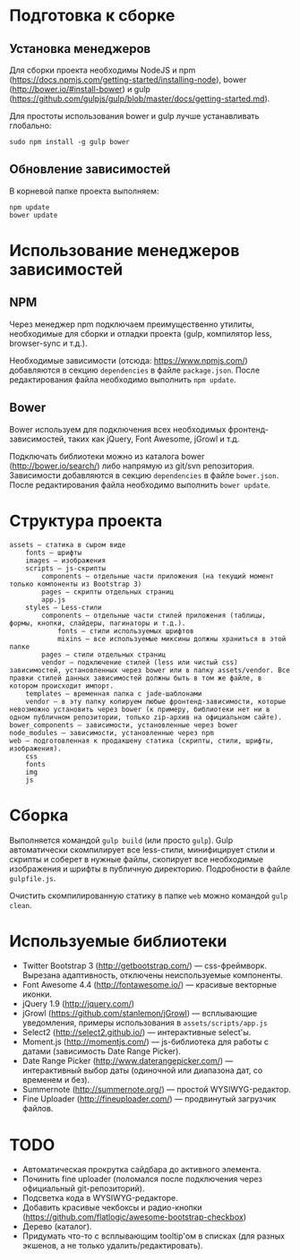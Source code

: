 Подготовка к сборке
==============

Установка менеджеров
--------------

Для сборки проекта необходимы NodeJS и npm (https://docs.npmjs.com/getting-started/installing-node), bower (http://bower.io/#install-bower) и gulp (https://github.com/gulpjs/gulp/blob/master/docs/getting-started.md).

Для простоты использования bower и gulp лучше устанавливать глобально:

```
sudo npm install -g gulp bower
```

Обновление зависимостей
--------------

В корневой папке проекта выполняем:

```
npm update
bower update
```

Использование менеджеров зависимостей
==============

NPM
--------------

Через менеджер npm подключаем преимущественно утилиты, необходимые для сборки и отладки проекта (gulp, компилятор less, browser-sync и т.д.).

Необходимые зависимости (отсюда: https://www.npmjs.com/) добавляются в секцию `dependencies` в файле `package.json`. После редактирования файла необходимо выполнить `npm update`.

Bower
--------------

Bower используем для подключения всех необходимых фронтенд-зависимостей, таких как jQuery, Font Awesome, jGrowl и т.д.

Подключать библиотеки можно из каталога bower (http://bower.io/search/) либо напрямую из git/svn репозитория. Зависимости добавляются в секцию `dependencies` в файле `bower.json`. После редактирования файла необходимо выполнить `bower update`.

Структура проекта
==============

```
assets — статика в сыром виде
    fonts — шрифты
    images — изображения
    scripts — js-скрипты
        components — отдельные части приложения (на текущий момент только компоненты из Bootstrap 3)
        pages — скрипты отдельных страниц
        app.js
    styles — Less-стили
        components — отдельные части стилей приложения (таблицы, формы, кнопки, слайдеры, пагинаторы и т.д.).
            fonts — стили используемых шрифтов
            mixins — все используемые миксины должны храниться в этой папке
        pages — стили отдельных страниц
        vendor — подключение стилей (less или чистый css) зависимостей, установленных через bower или в папку assets/vendor. Все правки стилей данных зависимостей должны быть в том же файле, в котором происходит импорт.
    templates — временная папка с jade-шаблонами
    vendor — в эту папку копируем любые фронтенд-зависимости, которые невозможно установить через bower (к примеру, библиотеки нет ни в одном публичном репозитории, только zip-архив на официальном сайте).
bower_components — зависимости, установленные через bower
node_modules — зависимости, установленные через npm
web — подготовленная к продакшену статика (скрипты, стили, шрифты, изображения).
    css
    fonts
    img
    js
```

Сборка
==============

Выполняется командой `gulp build` (или просто `gulp`). Gulp автоматически скомпилирует все less-стили, минифицирует стили и скрипты и соберет в нужные файлы, скопирует все необходимые изображения и шрифты в публичную директорию. Подробности в файле `gulpfile.js`.

Очистить скомпилированную статику в папке `web` можно командой `gulp clean`.

Используемые библиотеки
==============

* Twitter Bootstrap 3 (http://getbootstrap.com/) — css-фреймворк. Вырезана адаптивность, отключены неиспользуемые компоненты.
* Font Awesome 4.4 (http://fontawesome.io/) — красивые векторные иконки.
* jQuery 1.9 (http://jquery.com/)
* jGrowl (https://github.com/stanlemon/jGrowl) — всплывающие уведомления, примеры использования в `assets/scripts/app.js`
* Select2 (http://select2.github.io/) — интерактивные select'ы.
* Moment.js (http://momentjs.com/) — js-библиотека для работы с датами (зависимость Date Range Picker).
* Date Range Picker (http://www.daterangepicker.com/) — интерактивный выбор даты (одиночной или диапазона дат, со временем и без).
* Summernote (http://summernote.org/) — простой WYSIWYG-редактор.
* Fine Uploader (http://fineuploader.com/) — продвинутый загрузчик файлов.

TODO
==============

* Автоматическая прокрутка сайдбара до активного элемента.
* Починить fine uploader (поломался после подключения через официальный git-репозиторий).
* Подсветка кода в WYSIWYG-редакторе.
* Добавить красивые чекбоксы и радио-кнопки (https://github.com/flatlogic/awesome-bootstrap-checkbox)
* Дерево (каталог).
* Придумать что-то с всплывающим tooltip'ом в списках (для разных экшенов, а не только удалить/редактировать).